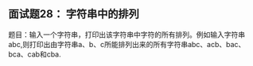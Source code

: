 ## 面试题28： 字符串中的排列
题目：输入一个字符串，打印出该字符串中字符的所有排列。例如输入字符串abc,则打印出由字符串a、b、c所能排列出来的所有字符串abc、acb、bac、bca、cab和cba.